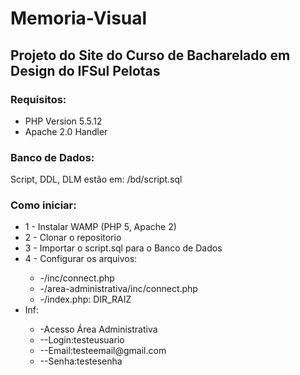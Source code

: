 # Memoria-Visual

<h2> Projeto do Site do Curso de Bacharelado em Design do IFSul Pelotas </h2>

<h3> Requisitos:</h3>
<ul>
<li>PHP Version 5.5.12</li>
<li>Apache 2.0 Handler</li>
</ul>

<h3>Banco de Dados:</h3>
Script, DDL, DLM estão em: /bd/script.sql

<h3>Como iniciar:</h3>
<ul>
  
  <li>1 - Instalar WAMP (PHP 5, Apache 2)</li>
  <li>2 - Clonar o repositorio</li>
  <li>3 - Importar o script.sql para o Banco de Dados</li>
  <li>4 - Configurar os arquivos:</li>

  <ul>
    <li>-/inc/connect.php
    <li>-/area-administrativa/inc/connect.php
    <li>-/index.php:  DIR_RAIZ
  </ul>
  
  <li>Inf:</li>    
    <ul>
      <li>-Acesso Área Administrativa </li>
      <li>--Login:testeusuario</li>
      <li>--Email:testeemail@gmail.com</li>
      <li>--Senha:testesenha</li>
    </ul>    
</ul>
